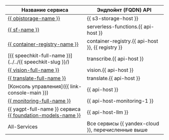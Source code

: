 
Название сервиса | Эндпойнт (FQDN) API
--- | ---
[{{ objstorage-name }}](../../storage/) | {{ s3-storage-host }}
[{{ sf-name }}](../../functions/) | serverless-functions.{{ api-host }}
[{{ container-registry-name }}](../../container-registry/) | container-registry.{{ api-host }}, {{ registry }}
[{{ speechkit-full-name }}](../../{{ speechkit-slug }}/) | transcribe.{{ api-host }}
[{{ vision-full-name }}](../../vision/) | vision.{{ api-host }}
[{{ translate-full-name }}](../../translate/) | translate.{{ api-host }}
[Консоль управления]({{ link-console-main }}) | {{ api-host }}
[{{ monitoring-full-name }}](../../monitoring/) | {{ api-host-monitoring-1 }}
{{ yagpt-full-name }} сервиса [{{ foundation-models-name }}](../../foundation-models/) | {{ api-host-llm }}
All-Services | Все сервисы {{ yandex-cloud }}, перечисленные выше



